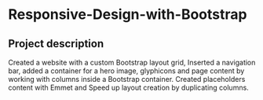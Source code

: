 # Responsive-Design-with-Bootstrap
## Project description
Created a website with a custom Bootstrap layout grid, Inserted a navigation bar, added a container for a hero image, glyphicons and page content by working with columns inside a Bootstrap container. Created placeholders content with Emmet and Speed up layout creation by duplicating columns.
